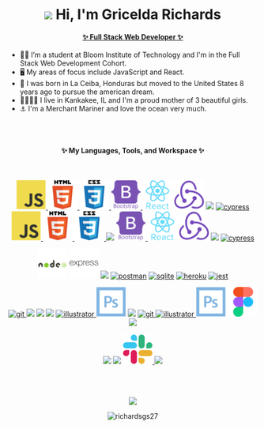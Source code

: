 <h1 align="center"><img src="https://raw.githubusercontent.com/MartinHeinz/MartinHeinz/master/wave.gif" width="5%"> Hi, I'm Gricelda Richards </h1>


<a href= "https://www.bloomtech.com/courses/full-stack-web-development"><h4 align="center">✨ Full Stack Web Developer ✨</h4></a>


- 🧑‍🎓 I’m a student at Bloom Institute of Technology and I'm in the Full Stack Web Development Cohort.
- 🖥️ My areas of focus include JavaScript and React.
- 🌴 I was born in La Ceiba, Honduras but moved to the United States 8 years ago to pursue the american dream. 
- 👩‍👩‍👧‍👧 I live in Kankakee, IL and I'm a proud mother of 3 beautiful girls.
- ⚓  I'm a Merchant Mariner and love the ocean very much.



<br />
<br />

<h4 align="center">✨ My Languages, Tools, and Workspace ✨</h4>
<br />
<div align="center">
 


<a href="https://www.javascript.com/" target="_blank" rel="noreferrer"> <img src="https://raw.githubusercontent.com/devicons/devicon/master/icons/javascript/javascript-original.svg" alt="javascript" width="60" /> </a> <a href="https://html.com/" target="_blank" rel="noreferrer"> <img src="https://raw.githubusercontent.com/devicons/devicon/master/icons/html5/html5-original-wordmark.svg" alt="html5" width="60" /> </a> <a href="https://www.w3.org/Style/CSS/Overview.en.html" target="_blank" rel="noreferrer"> <img src="https://raw.githubusercontent.com/devicons/devicon/master/icons/css3/css3-original-wordmark.svg" alt="css3" width="60" /> </a>  <a href="https://getbootstrap.com" target="_blank" rel="noreferrer"> <img src="https://raw.githubusercontent.com/devicons/devicon/master/icons/bootstrap/bootstrap-plain-wordmark.svg" alt="bootstrap" width="60" /> </a> <a href="https://reactjs.org/" target="_blank" rel="noreferrer"><img src="https://raw.githubusercontent.com/devicons/devicon/master/icons/react/react-original-wordmark.svg" alt="react" width="60" /></a>  <a href="https://redux.js.org" target="_blank" rel="noreferrer"> <img src="https://raw.githubusercontent.com/devicons/devicon/master/icons/redux/redux-original.svg" alt="redux" width="60" /></a>  <a href="https://axios-http.com/docs/intro" target="_blank" rel="noreferrer"><img src= "https://cdn.svgporn.com/logos/axios.svg" width='60'></a> <a href="https://www.cypress.io" target="_blank" rel="noreferrer"> <img src="https://raw.githubusercontent.com/simple-icons/simple-icons/6e46ec1fc23b60c8fd0d2f2ff46db82e16dbd75f/icons/cypress.svg" alt="cypress" width="50" /></a>
<a href="https://www.javascript.com/" target="_blank" rel="noreferrer"> <img src="https://raw.githubusercontent.com/devicons/devicon/master/icons/javascript/javascript-original.svg" alt="javascript" width="60" /> </a> <a href="https://html.com/" target="_blank" rel="noreferrer"> <img src="https://raw.githubusercontent.com/devicons/devicon/master/icons/html5/html5-original-wordmark.svg" alt="html5" width="60" /> </a> <a href="https://www.w3.org/Style/CSS/Overview.en.html" target="_blank" rel="noreferrer"> <img src="https://raw.githubusercontent.com/devicons/devicon/master/icons/css3/css3-original-wordmark.svg" alt="css3" width="60" /> </a>   <a href="https://lesscss.org/" target="_blank" rel="noreferrer"><img src= "https://cdn.svgporn.com/logos/less.svg" width='60'></a> <a href="https://getbootstrap.com" target="_blank" rel="noreferrer"> <img src="https://raw.githubusercontent.com/devicons/devicon/master/icons/bootstrap/bootstrap-plain-wordmark.svg" alt="bootstrap" width="60" /> </a> <a href="https://reactjs.org/" target="_blank" rel="noreferrer"><img src="https://raw.githubusercontent.com/devicons/devicon/master/icons/react/react-original-wordmark.svg" alt="react" width="60" /></a>  <a href="https://redux.js.org" target="_blank" rel="noreferrer"> <img src="https://raw.githubusercontent.com/devicons/devicon/master/icons/redux/redux-original.svg" alt="redux" width="60" /></a>  <a href="https://axios-http.com/docs/intro" target="_blank" rel="noreferrer"><img src= "https://cdn.svgporn.com/logos/axios.svg" width='60'></a> <a href="https://www.cypress.io" target="_blank" rel="noreferrer"> <img src="https://raw.githubusercontent.com/simple-icons/simple-icons/6e46ec1fc23b60c8fd0d2f2ff46db82e16dbd75f/icons/cypress.svg" alt="cypress" width="50" /></a>

 <a href="https://nodejs.org" target="_blank" rel="noreferrer"><img src="https://raw.githubusercontent.com/devicons/devicon/master/icons/nodejs/nodejs-original-wordmark.svg" alt="nodejs" width="60" /></a>  <a href="https://expressjs.com" target="_blank" rel="noreferrer"> <img src="https://raw.githubusercontent.com/devicons/devicon/master/icons/express/express-original-wordmark.svg" alt="express" width="60" /></a>  <a href="https://nodemon.io/" target="_blank" rel="noreferrer"><img src= "https://cdn.svgporn.com/logos/nodemon.svg" width='60'></a> <a href="https://postman.com" target="_blank" rel="noreferrer"> <img src="https://www.vectorlogo.zone/logos/getpostman/getpostman-icon.svg" alt="postman" width="60" /></a>  <a href="https://www.sqlite.org/" target="_blank" rel="noreferrer"> <img src="https://www.vectorlogo.zone/logos/sqlite/sqlite-icon.svg" alt="sqlite" width="60" /></a> <a href="https://heroku.com" target="_blank" rel="noreferrer"> <img src="https://www.vectorlogo.zone/logos/heroku/heroku-icon.svg" alt="heroku" width="50" /></a> <a href="https://jestjs.io" target="_blank" rel="noreferrer"> <img src="https://www.vectorlogo.zone/logos/jestjsio/jestjsio-icon.svg" alt="jest" width="60" /></a>  

<a href="https://git-scm.com/" target="_blank" rel="noreferrer"> <img src="https://www.vectorlogo.zone/logos/git-scm/git-scm-icon.svg" alt="git" width="60" /> </a> <a href="https://docs.npmjs.com/" target="_blank" rel="noreferrer"><img src= "https://cdn.svgporn.com/logos/npm.svg" width='60'></a> <a href="https://code.visualstudio.com/docs" target="_blank" rel="noreferrer"><img src= "https://cdn.svgporn.com/logos/visual-studio-code.svg" width='60'></a> <a href="https://developer.apple.com/macos/" target="_blank" rel="noreferrer"><img src= "https://cdn.svgporn.com/logos/apple.svg" width='60'></a>  <a href="https://www.adobe.com/in/products/illustrator.html" target="_blank" rel="noreferrer"> <img src="https://www.vectorlogo.zone/logos/adobe_illustrator/adobe_illustrator-icon.svg" alt="illustrator" width="60" /> </a>   <a href="https://www.photoshop.com/en" target="_blank" rel="noreferrer"> <img src="https://raw.githubusercontent.com/devicons/devicon/master/icons/photoshop/photoshop-line.svg" alt="photoshop" width="60" /></a>
<a href="https://docs.npmjs.com/" target="_blank" rel="noreferrer"><img src= "https://cdn.svgporn.com/logos/npm.svg" width='60'></a> <a href="https://git-scm.com/" target="_blank" rel="noreferrer"> <img src="https://www.vectorlogo.zone/logos/git-scm/git-scm-icon.svg" alt="git" width="60" /> </a> <a href="https://www.adobe.com/in/products/illustrator.html" target="_blank" rel="noreferrer"> <img src="https://www.vectorlogo.zone/logos/adobe_illustrator/adobe_illustrator-icon.svg" alt="illustrator" width="60" /> </a>   <a href="https://www.photoshop.com/en" target="_blank" rel="noreferrer"> <img src="https://raw.githubusercontent.com/devicons/devicon/master/icons/photoshop/photoshop-line.svg" alt="photoshop" width="60" /></a>  <a href="https://www.figma.com/best-practices/guide-to-developer-handoff/components-styles-and-documentation/" target="_blank" rel="noreferrer"> <img src="https://raw.githubusercontent.com/devicons/devicon/master/icons/figma/figma-original.svg" alt="figma" width="60" /> </a>  <a href="https://ant.design/docs/react/introduce" target="_blank" rel="noreferrer"><img src= "https://cdn.svgporn.com/logos/ant-design.svg" width='60'></a>

<a href="https://code.visualstudio.com/docs" target="_blank" rel="noreferrer"><img src= "https://cdn.svgporn.com/logos/visual-studio-code.svg" width='60'></a> <a href="https://developer.apple.com/macos/" target="_blank" rel="noreferrer"><img src= "https://cdn.svgporn.com/logos/apple.svg" width='60'></a>  <a href="https://slack.com/" target="_blank" rel="noreferrer"> <img src="https://raw.githubusercontent.com/devicons/devicon/master/icons/slack/slack-original.svg" alt="slack" width="60" /> </a> <a href="https://www.atlassian.com/software/jira/features?tab=kanban" target="_blank" rel="noreferrer"><img src= "https://cdn.svgporn.com/logos/jira.svg" width='60'></a>


 <br />
 <br />


[<img align="center" width="500" src="https://github-readme-stats.vercel.app/api?username=richardsgs27&show_icons=true"/>](https://github.com/richardsgs27/)
<p align="center"> <img src="https://komarev.com/ghpvc/?username=richardsgs27&label=Profile%20views&color=0e75b6&style=flat" alt="richardsgs27" /> </p>


